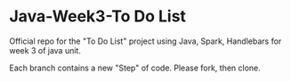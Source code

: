 # Java-Week3-To Do List
Official repo for the "To Do List" project using Java, Spark, Handlebars for week 3 of java unit.

Each branch contains a new "Step" of code. Please fork, then clone.